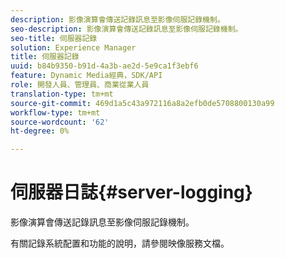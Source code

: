 ```yaml
---
description: 影像演算會傳送記錄訊息至影像伺服記錄機制。
seo-description: 影像演算會傳送記錄訊息至影像伺服記錄機制。
seo-title: 伺服器記錄
solution: Experience Manager
title: 伺服器記錄
uuid: b84b9350-b91d-4a3b-ae2d-5e9ca1f3ebf6
feature: Dynamic Media經典，SDK/API
role: 開發人員、管理員、商業從業人員
translation-type: tm+mt
source-git-commit: 469d1a5c43a972116a8a2efb0de5708800130a99
workflow-type: tm+mt
source-wordcount: '62'
ht-degree: 0%

---
```



# 伺服器日誌{#server-logging}

影像演算會傳送記錄訊息至影像伺服記錄機制。

有關記錄系統配置和功能的說明，請參閱映像服務文檔。
